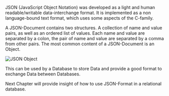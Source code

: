 <title>What is a JSON?</title>
JSON (JavaScript Object Notation) was developed as a light and human readable/writable data-interchange format.
It is implemented as a non language-bound text format, which uses some aspects of the C-family. 

A JSON-Document contains two structures. A collection of name and value pairs, as well as an ordered list of values.
Each name and value are separated by a colon, the pair of name and value are separated by a comma from other pairs. 
The most common content of a JSON-Document is an Object.

![JSON Object](https://www.json.org/img/object.png)

This can be used by a Database to store Data and provide a good format to exchange Data between Databases.

Next Chapter will provide insight of how to use JSON-Format in a relational database.